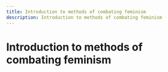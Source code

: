 ```yaml
---
title: Introduction to methods of combating feminism
description: Introduction to methods of combating feminism
---
```

# Introduction to methods of combating feminism
